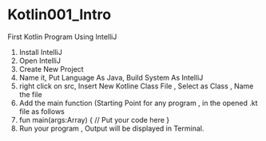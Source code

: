 # Kotlin001_Intro
First Kotlin Program Using IntelliJ

1) Install IntelliJ
2) Open IntelliJ
3) Create New Project
4) Name it, Put Language As Java, Build System As IntelliJ
5) right click on src, Insert New Kotline Class File , Select as Class , Name the file
6) Add the main function (Starting Point for any program , in the opened .kt file as follows
7) fun main(args:Array<String>) {
       // Put your code here
   }
8) Run your program , Output will be displayed in Terminal.
